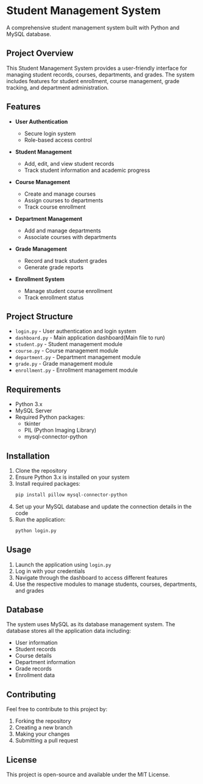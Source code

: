 # Student Management System
A comprehensive student management system built with Python and MySQL database.

## Project Overview

This Student Management System provides a user-friendly interface for managing student records, courses, departments, and grades. The system includes features for student enrollment, course management, grade tracking, and department administration.

## Features

- **User Authentication**
  - Secure login system
  - Role-based access control

- **Student Management**
  - Add, edit, and view student records
  - Track student information and academic progress

- **Course Management**
  - Create and manage courses
  - Assign courses to departments
  - Track course enrollment

- **Department Management**
  - Add and manage departments
  - Associate courses with departments

- **Grade Management**
  - Record and track student grades
  - Generate grade reports

- **Enrollment System**
  - Manage student course enrollment
  - Track enrollment status

## Project Structure

- `login.py` - User authentication and login system
- `dashboard.py` - Main application dashboard(Main file to run)
- `student.py` - Student management module
- `course.py` - Course management module
- `department.py` - Department management module
- `grade.py` - Grade management module
- `enrollment.py` - Enrollment management module

## Requirements

- Python 3.x
- MySQL Server
- Required Python packages:
  - tkinter
  - PIL (Python Imaging Library)
  - mysql-connector-python

## Installation

1. Clone the repository
2. Ensure Python 3.x is installed on your system
3. Install required packages:
   ```bash
   pip install pillow mysql-connector-python
   ```
4. Set up your MySQL database and update the connection details in the code
5. Run the application:
   ```bash
   python login.py
   ```

## Usage

1. Launch the application using `login.py`
2. Log in with your credentials
3. Navigate through the dashboard to access different features
4. Use the respective modules to manage students, courses, departments, and grades

## Database

The system uses MySQL as its database management system. The database stores all the application data including:
- User information
- Student records
- Course details
- Department information
- Grade records
- Enrollment data

## Contributing

Feel free to contribute to this project by:
1. Forking the repository
2. Creating a new branch
3. Making your changes
4. Submitting a pull request

## License

This project is open-source and available under the MIT License. 